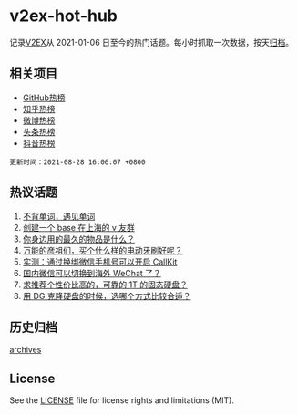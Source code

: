 # v2ex-hot-hub

 记录[V2EX](https://www.v2ex.com/)从 2021-01-06 日至今的热门话题。每小时抓取一次数据，按天[归档](archives)。
 
 ## 相关项目

- [GitHub热榜](https://github.com/snaildev/github-hot-hub)
- [知乎热榜](https://github.com/snaildev/zhihu-hot-hub)
- [微博热榜](https://github.com/snaildev/weibo-hot-hub)
- [头条热榜](https://github.com/snaildev/toutiao-hot-hub)
- [抖音热榜](https://github.com/snaildev/douyin-hot-hub)


 `更新时间：2021-08-28 16:06:07 +0800`

## 热议话题

1. [不背单词，遇见单词](https://www.v2ex.com/t/798373)
1. [创建一个 base 在上海的 v 友群](https://www.v2ex.com/t/798409)
1. [你身边用的最久的物品是什么？](https://www.v2ex.com/t/798486)
1. [万能的彦祖们，买个什么样的电动牙刷好呢？](https://www.v2ex.com/t/798459)
1. [实测：通过换绑微信手机号可以开启 CallKit](https://www.v2ex.com/t/798484)
1. [国内微信可以切换到海外 WeChat 了？](https://www.v2ex.com/t/798441)
1. [求推荐个性价比高的，可靠的 1T 的固态硬盘？](https://www.v2ex.com/t/798372)
1. [用 DG 克隆硬盘的时候，选哪个方式比较合适？](https://www.v2ex.com/t/798471)

## 历史归档

[archives](archives)

## License

See the [LICENSE](LICENSE) file for license rights and limitations (MIT).
